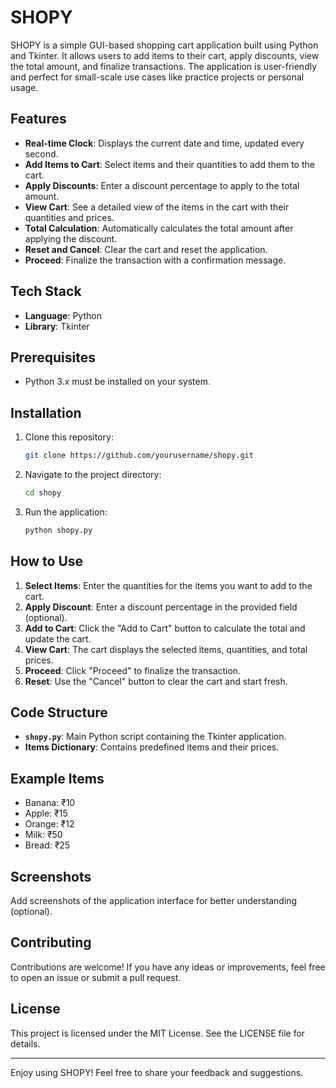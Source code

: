 
# SHOPY

SHOPY is a simple GUI-based shopping cart application built using Python and Tkinter. It allows users to add items to their cart, apply discounts, view the total amount, and finalize transactions. The application is user-friendly and perfect for small-scale use cases like practice projects or personal usage.

## Features
- **Real-time Clock**: Displays the current date and time, updated every second.
- **Add Items to Cart**: Select items and their quantities to add them to the cart.
- **Apply Discounts**: Enter a discount percentage to apply to the total amount.
- **View Cart**: See a detailed view of the items in the cart with their quantities and prices.
- **Total Calculation**: Automatically calculates the total amount after applying the discount.
- **Reset and Cancel**: Clear the cart and reset the application.
- **Proceed**: Finalize the transaction with a confirmation message.

## Tech Stack
- **Language**: Python
- **Library**: Tkinter

## Prerequisites
- Python 3.x must be installed on your system.

## Installation
1. Clone this repository:
   ```bash
   git clone https://github.com/yourusername/shopy.git
   ```
2. Navigate to the project directory:
   ```bash
   cd shopy
   ```
3. Run the application:
   ```bash
   python shopy.py
   ```

## How to Use
1. **Select Items**: Enter the quantities for the items you want to add to the cart.
2. **Apply Discount**: Enter a discount percentage in the provided field (optional).
3. **Add to Cart**: Click the "Add to Cart" button to calculate the total and update the cart.
4. **View Cart**: The cart displays the selected items, quantities, and total prices.
5. **Proceed**: Click "Proceed" to finalize the transaction.
6. **Reset**: Use the "Cancel" button to clear the cart and start fresh.

## Code Structure
- **`shopy.py`**: Main Python script containing the Tkinter application.
- **Items Dictionary**: Contains predefined items and their prices.

## Example Items
- Banana: ₹10
- Apple: ₹15
- Orange: ₹12
- Milk: ₹50
- Bread: ₹25

## Screenshots
Add screenshots of the application interface for better understanding (optional).

## Contributing
Contributions are welcome! If you have any ideas or improvements, feel free to open an issue or submit a pull request.

## License
This project is licensed under the MIT License. See the LICENSE file for details.

---

Enjoy using SHOPY! Feel free to share your feedback and suggestions.
